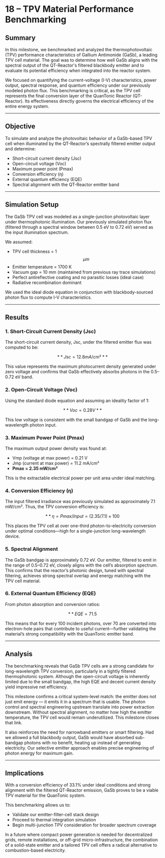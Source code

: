 # 18 – TPV Material Performance Benchmarking

## Summary

In this milestone, we benchmarked and analyzed the thermophotovoltaic (TPV) performance characteristics of Gallium Antimonide (GaSb), a leading TPV cell material. The goal was to determine how well GaSb aligns with the spectral output of the QT-Reactor's filtered blackbody emitter and to evaluate its potential efficiency when integrated into the reactor system.

We focused on quantifying the current-voltage (I-V) characteristics, power output, spectral response, and quantum efficiency under our previously modeled photon flux. This benchmarking is critical, as the TPV cell represents the final conversion layer of the QuanTonic Reactor (QT-Reactor). Its effectiveness directly governs the electrical efficiency of the entire energy system.

---

## Objective

To simulate and analyze the photovoltaic behavior of a GaSb-based TPV cell when illuminated by the QT-Reactor’s spectrally filtered emitter output and determine:

- Short-circuit current density (Jsc)
- Open-circuit voltage (Voc)
- Maximum power point (Pmax)
- Conversion efficiency (η)
- External quantum efficiency (EQE)
- Spectral alignment with the QT-Reactor emitter band

---

## Simulation Setup

The GaSb TPV cell was modeled as a single-junction photovoltaic layer under thermophotonic illumination. Our previously simulated photon flux (filtered through a spectral window between 0.5 eV to 0.72 eV) served as the input illumination spectrum.

We assumed:
- TPV cell thickness = 1 $$μm$$
- Emitter temperature = 1700 K
- Vacuum gap = 10 mm (maintained from previous ray trace simulations)
- Perfect antireflective coating and no parasitic losses (ideal case)
- Radiative recombination dominant

We used the ideal diode equation in conjunction with blackbody-sourced photon flux to compute I-V characteristics.

---

## Results

### 1. Short-Circuit Current Density (Jsc)
The short-circuit current density, Jsc, under the filtered emitter flux was computed to be:

$$**Jsc = 12.8 mA/cm²**$$ 

This value represents the maximum photocurrent density generated under zero voltage and confirms that GaSb effectively absorbs photons in the 0.5–0.72 eV band.

### 2. Open-Circuit Voltage (Voc)
Using the standard diode equation and assuming an ideality factor of 1:

$$**Voc = 0.28 V**$$

This low voltage is consistent with the small bandgap of GaSb and the long-wavelength photon input.

### 3. Maximum Power Point (Pmax)
The maximum output power density was found at:

- Vmp (voltage at max power) = 0.21 V  
- Jmp (current at max power) = 11.2 mA/cm²  
- **Pmax = 2.35 mW/cm²**

This is the extractable electrical power per unit area under ideal matching.

### 4. Conversion Efficiency (η)
The input filtered irradiance was previously simulated as approximately 7.1 mW/cm². Thus, the TPV conversion efficiency is:

$$**η = Pmax / Input = (2.35 / 7.1) × 100% ≈ 33.1%**$$

This places the TPV cell at over one-third photon-to-electricity conversion under optimal conditions—high for a single-junction long-wavelength device.

### 5. Spectral Alignment
The GaSb bandgap is approximately 0.72 eV. Our emitter, filtered to emit in the range of 0.5–0.72 eV, closely aligns with the cell’s absorption spectrum. This confirms that the reactor’s photonic design, tuned with spectral filtering, achieves strong spectral overlap and energy matching with the TPV cell material.

### 6. External Quantum Efficiency (EQE)
From photon absorption and conversion ratios:

$$**EQE = 71.5%**$$

This means that for every 100 incident photons, over 70 are converted into electron-hole pairs that contribute to useful current—further validating the material’s strong compatibility with the QuanTonic emitter band.

---

## Analysis

The benchmarking reveals that GaSb TPV cells are a strong candidate for long-wavelength TPV conversion, particularly in a tightly filtered thermophotonic system. Although the open-circuit voltage is inherently limited due to the small bandgap, the high EQE and decent current density yield impressive net efficiency.

This milestone confirms a critical system-level match: the emitter does not just emit energy — it emits it in a spectrum that is usable. The photon control and spectral engineering upstream translate into power extraction downstream. Without spectral alignment, no matter how high the emitter temperature, the TPV cell would remain underutilized. This milestone closes that link.

It also reinforces the need for narrowband emitters or smart filtering. Had we allowed a full blackbody output, GaSb would have absorbed sub-bandgap photons with no benefit, heating up instead of generating electricity. Our selective emitter approach enables precise engineering of photon energy for maximum gain.

---

## Implications

With a conversion efficiency of 33.1% under ideal conditions and strong alignment with the filtered QT-Reactor emission, GaSb proves to be a viable TPV material for the QuanTonic system.

This benchmarking allows us to:

- Validate our emitter-filter-cell stack design
- Proceed to thermal integration simulation
- Begin multi-junction TPV consideration for broader spectrum coverage

In a future where compact power generation is needed for decentralized grids, remote installations, or off-grid micro-infrastructure, the combination of a solid-state emitter and a tailored TPV cell offers a radical alternative to combustion-based electricity.

